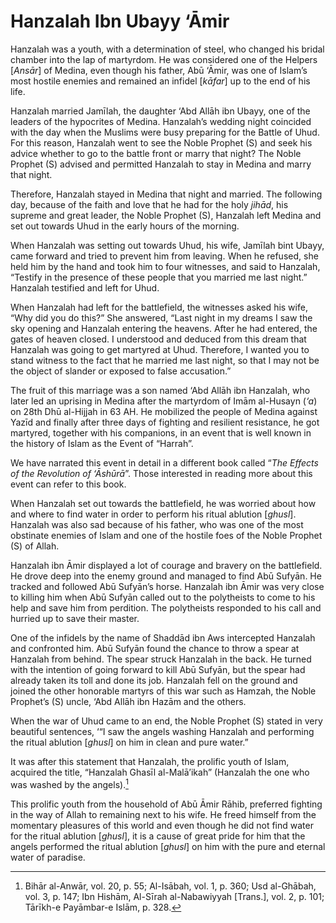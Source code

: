 Hanzalah Ibn Ubayy ‘Āmir
========================

Hanzalah was a youth, with a determination of steel, who changed his
bridal chamber into the lap of martyrdom. He was considered one of the
Helpers [*Ansār*] of Medina, even though his father, Abū ‘Āmir, was one
of Islam’s most hostile enemies and remained an infidel [*kāfar*] up to
the end of his life.

Hanzalah married Jamīlah, the daughter ‘Abd Allāh ibn Ubayy, one of the
leaders of the hypocrites of Medina. Hanzalah’s wedding night coincided
with the day when the Muslims were busy preparing for the Battle of
Uhud. For this reason, Hanzalah went to see the Noble Prophet (S) and
seek his advice whether to go to the battle front or marry that night?
The Noble Prophet (S) advised and permitted Hanzalah to stay in Medina
and marry that night.

Therefore, Hanzalah stayed in Medina that night and married. The
following day, because of the faith and love that he had for the holy
*jihād*, his supreme and great leader, the Noble Prophet (S), Hanzalah
left Medina and set out towards Uhud in the early hours of the morning.

When Hanzalah was setting out towards Uhud, his wife, Jamīlah bint
Ubayy, came forward and tried to prevent him from leaving. When he
refused, she held him by the hand and took him to four witnesses, and
said to Hanzalah, “Testify in the presence of these people that you
married me last night.” Hanzalah testified and left for Uhud.

When Hanzalah had left for the battlefield, the witnesses asked his
wife, “Why did you do this?” She answered, “Last night in my dreams I
saw the sky opening and Hanzalah entering the heavens. After he had
entered, the gates of heaven closed. I understood and deduced from this
dream that Hanzalah was going to get martyred at Uhud. Therefore, I
wanted you to stand witness to the fact that he married me last night,
so that I may not be the object of slander or exposed to false
accusation.”

The fruit of this marriage was a son named ‘Abd Allāh ibn Hanzalah, who
later led an uprising in Medina after the martyrdom of Imām al-Husayn
(*‘a*) on 28th Dhū al-Hijjah in 63 AH. He mobilized the people of Medina
against Yazīd and finally after three days of fighting and resilient
resistance, he got martyred, together with his companions, in an event
that is well known in the history of Islam as the Event of “Harrah”.

We have narrated this event in detail in a different book called “*The
Effects of the Revolution of ‘Āshūrā*”. Those interested in reading more
about this event can refer to this book.

When Hanzalah set out towards the battlefield, he was worried about how
and where to find water in order to perform his ritual ablution
[*ghusl*]. Hanzalah was also sad because of his father, who was one of
the most obstinate enemies of Islam and one of the hostile foes of the
Noble Prophet (S) of Allah.

Hanzalah ibn Āmir displayed a lot of courage and bravery on the
battlefield. He drove deep into the enemy ground and managed to find Abū
Sufyān. He tracked and followed Abū Sufyān’s horse. Hanzalah ibn Āmir
was very close to killing him when Abū Sufyān called out to the
polytheists to come to his help and save him from perdition. The
polytheists responded to his call and hurried up to save their master.

One of the infidels by the name of Shaddād ibn Aws intercepted Hanzalah
and confronted him. Abū Sufyān found the chance to throw a spear at
Hanzalah from behind. The spear struck Hanzalah in the back. He turned
with the intention of going forward to kill Abū Sufyān, but the spear
had already taken its toll and done its job. Hanzalah fell on the ground
and joined the other honorable martyrs of this war such as Hamzah, the
Noble Prophet’s (S) uncle, ‘Abd Allāh ibn Hazām and the others.

When the war of Uhud came to an end, the Noble Prophet (S) stated in
very beautiful sentences, ‘“I saw the angels washing Hanzalah and
performing the ritual ablution [*ghusl*] on him in clean and pure
water.”

It was after this statement that Hanzalah, the prolific youth of Islam,
acquired the title, “Hanzalah Ghasīl al-Malā’ikah” (Hanzalah the one who
was washed by the angels).[^1]

This prolific youth from the household of Abū Āmir Rāhib, preferred
fighting in the way of Allah to remaining next to his wife. He freed
himself from the momentary pleasures of this world and even though he
did not find water for the ritual ablution [*ghusl*], it is a cause of
great pride for him that the angels performed the ritual ablution
[*ghusl*] on him with the pure and eternal water of paradise.

[^1]: Bihār al-Anwār, vol. 20, p. 55; Al-Isābah, vol. 1, p. 360; Usd
al-Ghābah, vol. 3, p. 147; Ibn Hishām, Al-Sīrah al-Nabawiyyah [Trans.],
vol. 2, p. 101; Tārīkh-e Payāmbar-e Islām, p. 328.


